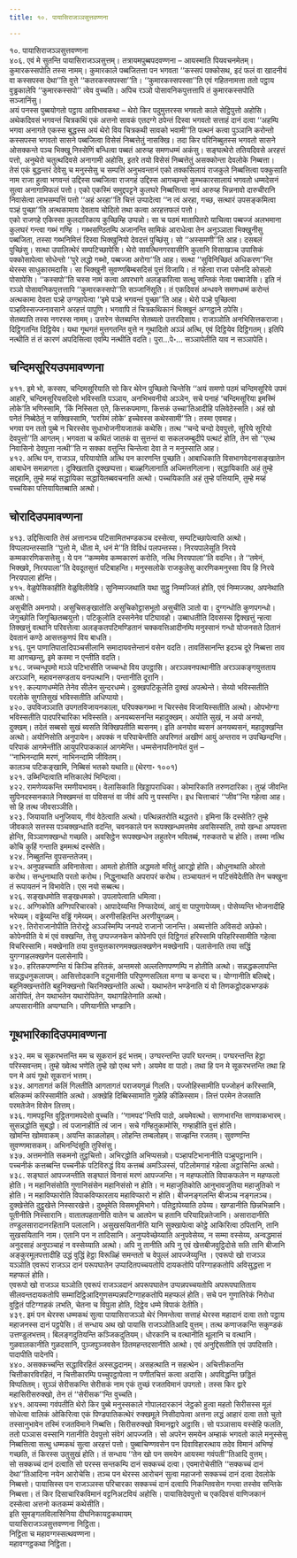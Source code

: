 ```yaml
---
title: १०. पायासिराजञ्ञसुत्तवण्णना

---
```

१०. पायासिराजञ्ञसुत्तवण्णना  
४०६. एवं मे सुतन्ति पायासिराजञ्ञसुत्तम्। तत्रायमपुब्बपदवण्णना – आयस्माति पियवचनमेतम्। कुमारकस्सपोति तस्स नामम्। कुमारकाले पब्बजितत्ता पन भगवता ‘‘कस्सपं पक्कोसथ, इदं फलं वा खादनीयं वा कस्सपस्स देथा’’ति वुत्ते ‘‘कतरकस्सपस्सा’’ति। ‘‘कुमारकस्सपस्सा’’ति एवं गहितनामत्ता ततो पट्ठाय वुड्ढकालेपि ‘‘कुमारकस्सपो’’ त्वेव वुच्चति। अपिच रञ्ञो पोसावनिकपुत्तत्तापि तं कुमारकस्सपोति सञ्जानिंसु।  
अयं पनस्स पुब्बयोगतो पट्ठाय आविभावकथा – थेरो किर पदुमुत्तरस्स भगवतो काले सेट्ठिपुत्तो अहोसि। अथेकदिवसं भगवन्तं चित्रकथिं एकं अत्तनो सावकं एतदग्गे ठपेन्तं दिस्वा भगवतो सत्ताहं दानं दत्वा ‘‘अहम्पि भगवा अनागते एकस्स बुद्धस्स अयं थेरो विय चित्रकथी सावको भवामी’’ति पत्थनं कत्वा पुञ्ञानि करोन्तो कस्सपस्स भगवतो सासने पब्बजित्वा विसेसं निब्बत्तेतुं नासक्खि। तदा किर परिनिब्बुतस्स भगवतो सासने ओसक्कन्ते पञ्च भिक्खू निस्सेणिं बन्धित्वा पब्बतं आरुय्ह समणधम्मं अकंसु। सङ्घत्थेरो ततियदिवसे अरहत्तं पत्तो, अनुथेरो चतुत्थदिवसे अनागामी अहोसि, इतरे तयो विसेसं निब्बत्तेतुं असक्कोन्ता देवलोके निब्बत्ता।  
तेसं एकं बुद्धन्तरं देवेसु च मनुस्सेसु च सम्पत्तिं अनुभवन्तानं एको तक्कसिलायं राजकुले निब्बत्तित्वा पक्कुसाति नाम राजा हुत्वा भगवन्तं उद्दिस्स पब्बजित्वा राजगहं उद्दिस्स आगच्छन्तो कुम्भकारसालायं भगवतो धम्मदेसनं सुत्वा अनागामिफलं पत्तो। एको एकस्मिं समुद्दपट्टने कुलघरे निब्बत्तित्वा नावं आरुय्ह भिन्ननावो दारुचीरानि निवासेत्वा लाभसम्पत्तिं पत्तो ‘‘अहं अरहा’’ति चित्तं उप्पादेत्वा ‘‘न त्वं अरहा, गच्छ, सत्थारं उपसङ्कमित्वा पञ्हं पुच्छा’’ति अत्थकामाय देवताय चोदितो तथा कत्वा अरहत्तफलं पत्तो।  
एको राजगहे एकिस्सा कुलदारिकाय कुच्छिम्हि उप्पन्नो। सा च पठमं मातापितरो याचित्वा पब्बज्जं अलभमाना कुलघरं गन्त्वा गब्भं गण्हि । गब्भसण्ठितम्पि अजानन्ति सामिकं आराधेत्वा तेन अनुञ्ञाता भिक्खुनीसु पब्बजिता, तस्सा गब्भनिमित्तं दिस्वा भिक्खुनियो देवदत्तं पुच्छिंसु। सो ‘‘अस्समणी’’ति आह। दसबलं पुच्छिंसु। सत्था उपालित्थेरं सम्पटिच्छापेसि। थेरो सावत्थिनगरवासीनि कुलानि विसाखञ्च उपासिकं पक्कोसापेत्वा सोधेन्तो ‘‘पुरे लद्धो गब्भो, पब्बज्जा अरोगा’’ति आह। सत्था ‘‘सुविनिच्छितं अधिकरण’’न्ति थेरस्स साधुकारमदासि। सा भिक्खुनी सुवण्णबिम्बसदिसं पुत्तं विजायि। तं गहेत्वा राजा पसेनदि कोसलो पोसापेसि। ‘‘कस्सपो’’ति चस्स नामं कत्वा अपरभागे अलङ्करित्वा सत्थु सन्तिकं नेत्वा पब्बाजेसि। इति नं रञ्ञो पोसावनिकपुत्तत्तापि ‘‘कुमारकस्सपो’’ति सञ्जानिंसूति। तं एकदिवसं अन्धवने समणधम्मं करोन्तं अत्थकामा देवता पञ्हे उग्गहापेत्वा ‘‘इमे पञ्हे भगवन्तं पुच्छा’’ति आह। थेरो पञ्हे पुच्छित्वा पञ्हविस्सज्जनावसाने अरहत्तं पापुणि। भगवापि तं चित्रकथिकानं भिक्खूनं अग्गट्ठाने ठपेसि।  
सेतब्याति तस्स नगरस्स नामम्। उत्तरेन सेतब्यन्ति सेतब्यतो उत्तरदिसाय। राजञ्ञोति अनभिसित्तकराजा। दिट्ठिगतन्ति दिट्ठियेव। यथा गूथगतं मुत्तगतन्ति वुत्ते न गूथादितो अञ्ञं अत्थि, एवं दिट्ठियेव दिट्ठिगतम्। इतिपि नत्थीति तं तं कारणं अपदिसित्वा एवम्पि नत्थीति वदति। पुरा…पे॰… सञ्ञापेतीति याव न सञ्ञापेति।  


## चन्दिमसूरियउपमावण्णना

४११. इमे भो, कस्सप, चन्दिमसूरियाति सो किर थेरेन पुच्छितो चिन्तेसि ‘‘अयं समणो पठमं चन्दिमसूरिये उपमं आहरि, चन्दिमसूरियसदिसो भविस्सति पञ्ञाय, अनभिभवनीयो अञ्ञेन, सचे पनाहं ‘चन्दिमसूरिया इमस्मिं लोके’ति भणिस्सामि, ‘किं निस्सिता एते, कित्तकपमाणा, कित्तकं उच्चा’तिआदीहि पलिवेठेस्सति। अहं खो पनेतं निब्बेठेतुं न सक्खिस्सामि, ‘परस्मिं लोके’ इच्चेवस्स कथेस्सामी’’ति। तस्मा एवमाह।  
भगवा पन ततो पुब्बे न चिरस्सेव सुधाभोजनीयजातकं कथेसि। तत्थ ‘‘चन्दे चन्दो देवपुत्तो, सूरिये सूरियो देवपुत्तो’’ति आगतम्। भगवता च कथितं जातकं वा सुत्तन्तं वा सकलजम्बुदीपे पत्थटं होति, तेन सो ‘‘एत्थ निवासिनो देवपुत्ता नत्थी’’ति न सक्का वत्तुन्ति चिन्तेत्वा देवा ते न मनुस्साति आह।  
४१२. अत्थि पन, राजञ्ञ, परियायोति अत्थि पन कारणन्ति पुच्छति। आबाधिकाति विसभागवेदनासङ्खातेन आबाधेन समन्नागता। दुक्खिताति दुक्खप्पत्ता। बाळ्हगिलानाति अधिमत्तगिलाना। सद्धायिकाति अहं तुम्हे सद्दहामि, तुम्हे मय्हं सद्धायिका सद्धायितब्बवचनाति अत्थो। पच्चयिकाति अहं तुम्हे पत्तियामि, तुम्हे मय्हं पच्चयिका पत्तियायितब्बाति अत्थो।  


## चोरादिउपमावण्णना

४१३. उद्दिसित्वाति तेसं अत्तानञ्च पटिसामितभण्डकञ्च दस्सेत्वा, सम्पटिच्छापेत्वाति अत्थो। विप्पलपन्तस्साति ‘‘पुत्तो मे, धीता मे, धनं मे’’ति विविधं पलपन्तस्स। निरयपालेसूति निरये कम्मकारणिकसत्तेसु। ये पन ‘‘कम्ममेव कम्मकारणं करोति, नत्थि निरयपाला’’ति वदन्ति। ते ‘‘तमेनं, भिक्खवे, निरयपाला’’ति देवदूतसुत्तं पटिबाहन्ति। मनुस्सलोके राजकुलेसु कारणिकमनुस्सा विय हि निरये निरयपाला होन्ति।  
४१५. वेळुपेसिकाहीति वेळुविलीवेहि। सुनिम्मज्जथाति यथा सुट्ठु निम्मज्जितं होति, एवं निम्मज्जथ, अपनेथाति अत्थो।  
असुचीति अमनापो। असुचिसङ्खातोति असुचिकोट्ठासभूतो असुचीति ञातो वा। दुग्गन्धोति कुणपगन्धो। जेगुच्छोति जिगुच्छितब्बयुत्तो। पटिकूलोति दस्सनेनेव पटिघावहो। उब्बाधतीति दिवसस्स द्विक्खत्तुं न्हत्वा तिक्खत्तुं वत्थानि परिवत्तेत्वा अलङ्कतपटिमण्डितानं चक्कवत्तिआदीनम्पि मनुस्सानं गन्धो योजनसते ठितानं देवतानं कण्ठे आसत्तकुणपं विय बाधति।  
४१६. पुन पाणातिपातादिपञ्चसीलानि समादायवत्तेन्तानं वसेन वदति। तावतिंसानन्ति इदञ्च दूरे निब्बत्ता ताव मा आगच्छन्तु, इमे कस्मा न एन्तीति वदति।  
४१८. जच्चन्धूपमो मञ्ञे पटिभासीति जच्चन्धो विय उपट्ठासि। अरञ्ञवनपत्थानीति अरञ्ञकङ्गयुत्तताय अरञ्ञानि, महावनसण्डताय वनपत्थानि। पन्तानीति दूरानि।  
४१९. कल्याणधम्मेति तेनेव सीलेन सुन्दरधम्मे। दुक्खपटिकूलेति दुक्खं अपत्थेन्ते। सेय्यो भविस्सतीति परलोके सुगतिसुखं भविस्सतीति अधिप्पायो।  
४२०. उपविजञ्ञाति उपगतविजायनकाला, परिपक्कगब्भा न चिरस्सेव विजायिस्सतीति अत्थो। ओपभोग्गा भविस्सतीति पादपरिचारिका भविस्सति। अनयब्यसनन्ति महादुक्खम्। अयोति सुखं, न अयो अनयो, दुक्खम्। तदेतं सब्बसो सुखं ब्यसति विक्खिपतीति ब्यसनम्। इति अनयोव ब्यसनं अनयब्यसनं, महादुक्खन्ति अत्थो। अयोनिसोति अनुपायेन। अपक्कं न परिपाचेन्तीति अपरिणतं अखीणं आयुं अन्तराव न उपच्छिन्दन्ति। परिपाकं आगमेन्तीति आयुपरिपाककालं आगमेन्ति। धम्मसेनापतिनापेतं वुत्तं –  
‘‘नाभिनन्दामि मरणं, नाभिनन्दामि जीवितम्।  
कालञ्च पटिकङ्खामि, निब्बिसं भतको यथाति॥ (थेरगा॰ १००१)  
४२१. उब्भिन्दित्वाति मत्तिकालेपं भिन्दित्वा।  
४२२. रामणेय्यकन्ति रमणीयभावम्। वेलासिकाति खिड्डापराधिका। कोमारिकाति तरुणदारिका। तुय्हं जीवन्ति सुपिनदस्सनकाले निक्खमन्तं वा पविसन्तं वा जीवं अपि नु पस्सन्ति। इध चित्ताचारं ‘‘जीव’’न्ति गहेत्वा आह। सो हि तत्थ जीवसञ्ञीति।  
४२३. जियायाति धनुजियाय, गीवं वेठेत्वाति अत्थो। पत्थिन्नतरोति थद्धतरो। इमिना किं दस्सेति? तुम्हे जीवकाले सत्तस्स पञ्चक्खन्धाति वदन्ति, चवनकाले पन रूपक्खन्धमत्तमेव अवसिस्सति, तयो खन्धा अप्पवत्ता होन्ति, विञ्ञाणक्खन्धो गच्छति। अवसिट्ठेन रूपक्खन्धेन लहुतरेन भवितब्बं, गरुकतरो च होति। तस्मा नत्थि कोचि कुहिं गन्ताति इममत्थं दस्सेति।  
४२४. निब्बुतन्ति वूपसन्ततेजम्।  
४२५. अनुपहच्चाति अविनासेत्वा। आमतो होतीति अद्धमतो मरितुं आरद्धो होति। ओधुनाथाति ओरतो करोथ। सन्धुनाथाति परतो करोथ। निद्धुनाथाति अपरापरं करोथ। तञ्चायतनं न पटिसंवेदेतीति तेन चक्खुना तं रूपायतनं न विभावेति। एस नयो सब्बत्थ।  
४२६. सङ्खधमोति सङ्खधमको। उपलापेत्वाति धमित्वा।  
४२८. अग्गिकोति अग्गिपरिचारको। आपादेय्यन्ति निप्फादेय्यं, आयुं वा पापुणापेय्यम्। पोसेय्यन्ति भोजनादीहि भरेय्यम्। वड्ढेय्यन्ति वड्ढिं गमेय्यम्। अरणीसहितन्ति अरणीयुगळम्।  
४२९. तिरोराजानोपीति तिरोरट्ठे अञ्ञस्मिम्पि जनपदे राजानो जानन्ति। अब्यत्तोति अविसदो अछेको। कोपेनपीति ये मं एवं वक्खन्ति, तेसु उप्पज्जनकेन कोपेनपि एतं दिट्ठिगतं हरिस्सामि परिहरिस्सामीति गहेत्वा विचरिस्सामि। मक्खेनाति तया वुत्तयुत्तकारणमक्खलक्खणेन मक्खेनापि। पलासेनाति तया सद्धिं युगग्गाहलक्खणेन पलासेनापि।  
४३०. हरितकपण्णन्ति यं किञ्चि हरितकं, अन्तमसो अल्लतिणपण्णम्पि न होतीति अत्थो। सन्नद्धकलापन्ति सन्नद्धधनुकलापम्। आसित्तोदकानि वटुमानीति परिपुण्णसलिला मग्गा च कन्दरा च। योग्गानीति बलिबद्दे।  
बहुनिक्खन्तरोति बहुनिक्खन्तो चिरनिक्खन्तोति अत्थो। यथाभतेन भण्डेनाति यं वो तिणकट्ठोदकभण्डकं आरोपितं, तेन यथाभतेन यथारोपितेन, यथागहितेनाति अत्थो।  
अप्पसारानीति अप्पग्घानि। पणियानीति भण्डानि।  


## गूथभारिकादिउपमावण्णना

४३२. मम च सूकरभत्तन्ति मम च सूकरानं इदं भत्तम्। उग्घरन्तन्ति उपरि घरन्तम्। पग्घरन्तन्ति हेट्ठा परिस्सवन्तम्। तुम्हे ख्वेत्थ भणेति तुम्हे खो एत्थ भणे। अयमेव वा पाठो। तथा हि पन मे सूकरभत्तन्ति तथा हि पन मे अयं गूथो सूकरानं भत्तम्।  
४३४. आगतागतं कलिं गिलतीति आगतागतं पराजयगुळं गिलति। पज्जोहिस्सामीति पज्जोहनं करिस्सामि, बलिकम्मं करिस्सामीति अत्थो। अक्खेहि दिब्बिस्सामाति गुळेहि कीळिस्साम। लित्तं परमेन तेजसाति परमतेजेन विसेन लित्तम्।  
४३६. गामपट्टन्ति वुट्ठितगामपदेसो वुच्चति। ‘‘गामपद’’न्तिपि पाठो, अयमेवत्थो। साणभारन्ति साणवाकभारम्। सुसन्नद्धोति सुबद्धो। त्वं पजानाहीति त्वं जान। सचे गण्हितुकामोसि, गण्हाहीति वुत्तं होति।  
खोमन्ति खोमवाकम्। अयन्ति काळलोहम्। लोहन्ति तम्बलोहम्। सज्झन्ति रजतम्। सुवण्णन्ति सुवण्णमासकम्। अभिनन्दिंसूति तुस्सिंसु।  
४३७. अत्तमनोति सकमनो तुट्ठचित्तो। अभिरद्धोति अभिप्पसन्नो। पञ्हापटिभानानीति पञ्हुपट्ठानानि। पच्चनीकं कत्तब्बन्ति पच्चनीकं पटिविरुद्धं विय कत्तब्बं अमञ्ञिस्सं, पटिलोमगाहं गहेत्वा अट्ठासिन्ति अत्थो।  
४३८. सङ्घातं आपज्जन्तीति सङ्घातं विनासं मरणं आपज्जन्ति। न महप्फलोति विपाकफलेन न महप्फलो होति। न महानिसंसोति गुणानिसंसेन महानिसंसो न होति। न महाजुतिकोति आनुभावजुतिया महाजुतिको न होति। न महाविप्फारोति विपाकविप्फारताय महाविप्फारो न होति। बीजनङ्गलन्ति बीजञ्च नङ्गलञ्च। दुक्खेत्तेति दुट्ठुखेत्ते निस्सारखेत्ते। दुब्भूमेति विसमभूमिभागे। पतिट्ठापेय्याति ठपेय्य। खण्डानीति छिन्नभिन्नानि। पूतीनीति निस्सारानि। वातातपहतानीति वातेन च आतपेन च हतानि परियादिन्नतेजानि। असारादानीति तण्डुलसारादानरहितानि पलालानि। असुखसयितानीति यानि सुक्खापेत्वा कोट्ठे आकिरित्वा ठपितानि, तानि सुखसयितानि नाम। एतानि पन न तादिसानि। अनुप्पवेच्छेय्याति अनुपवेसेय्य, न सम्मा वस्सेय्य, अन्वद्धमासं अनुदसाहं अनुपञ्चाहं न वस्सेय्याति अत्थो। अपि नु तानीति अपि नु एवं खेत्तबीजवुट्ठिदोसे सति तानि बीजानि अङ्कुरमूलपत्तादीहि उद्धं वुद्धिं हेट्ठा विरूळ्हिं समन्ततो च वेपुल्लं आपज्जेय्युन्ति । एवरूपो खो राजञ्ञ यञ्ञोति एवरूपं राजञ्ञ दानं परूपघातेन उप्पादितपच्चयतोपि दायकतोपि परिग्गाहकतोपि अविसुद्धत्ता न महप्फलं होति।  
एवरूपो खो राजञ्ञ यञ्ञोति एवरूपं राजञ्ञदानं अपरूपघातेन उप्पन्नपच्चयतोपि अपरूपघातिताय सीलवन्तदायकतोपि सम्मादिट्ठिआदिगुणसम्पन्नपटिग्गाहकतोपि महप्फलं होति। सचे पन गुणातिरेकं निरोधा वुट्ठितं पटिग्गाहकं लभति, चेतना च विपुला होति, दिट्ठेव धम्मे विपाकं देतीति।  
४३९. इमं पन थेरस्स धम्मकथं सुत्वा पायासिराजञ्ञो थेरं निमन्तेत्वा सत्ताहं थेरस्स महादानं दत्वा ततो पट्ठाय महाजनस्स दानं पट्ठपेसि। तं सन्धाय अथ खो पायासि राजञ्ञोतिआदि वुत्तम्। तत्थ कणाजकन्ति सकुण्डकं उत्तण्डुलभत्तम्। बिलङ्गदुतियन्ति कञ्जिकदुतियम्। धोरकानि च वत्थानीति थूलानि च वत्थानि। गुळवालकानीति गुळदसानि, पुञ्जपुञ्जवसेन ठितमहन्तदसानीति अत्थो। एवं अनुद्दिसतीति एवं उपदिसति। पादापीति पादेनपि।  
४४०. असक्कच्चन्ति सद्धाविरहितं अस्सद्धदानम्। असहत्थाति न सहत्थेन। अचित्तीकतन्ति चित्तीकारविरहितं, न चित्तीकारम्पि पच्चुपट्ठापेत्वा न पणीतचित्तं कत्वा अदासि। अपविद्धन्ति छड्डितं विप्पतितम्। सुञ्ञं सेरीसकन्ति सेरीसकं नाम एकं तुच्छं रजतविमानं उपगतो। तस्स किर द्वारे महासिरीसरुक्खो, तेन तं ‘‘सेरीसक’’न्ति वुच्चति।  
४४१. आयस्मा गवंपतीति थेरो किर पुब्बे मनुस्सकाले गोपालदारकानं जेट्ठको हुत्वा महतो सिरीसस्स मूलं सोधेत्वा वालिकं ओकिरित्वा एकं पिण्डपातिकत्थेरं रुक्खमूले निसीदापेत्वा अत्तना लद्धं आहारं दत्वा ततो चुतो तस्सानुभावेन तस्मिं रजतविमाने निब्बत्ति। सिरीसरुक्खो विमानद्वारे अट्ठासि। सो पञ्ञासाय वस्सेहि फलति, ततो पञ्ञास वस्सानि गतानीति देवपुत्तो संवेगं आपज्जति। सो अपरेन समयेन अम्हाकं भगवतो काले मनुस्सेसु निब्बत्तित्वा सत्थु धम्मकथं सुत्वा अरहत्तं पत्तो। पुब्बाचिण्णवसेन पन दिवाविहारत्थाय तदेव विमानं अभिण्हं गच्छति, तं किरस्स उतुसुखं होति। तं सन्धाय ‘‘तेन खो पन समयेन आयस्मा गवंपती’’तिआदि वुत्तम्।  
सो सक्कच्चं दानं दत्वाति सो परस्स सन्तकम्पि दानं सक्कच्चं दत्वा। एवमारोचेसीति ‘‘सक्कच्चं दानं देथा’’तिआदिना नयेन आरोचेसि। तञ्च पन थेरस्स आरोचनं सुत्वा महाजनो सक्कच्चं दानं दत्वा देवलोके निब्बत्तो। पायासिस्स पन राजञ्ञस्स परिचारका सक्कच्चं दानं दत्वापि निकन्तिवसेन गन्त्वा तस्सेव सन्तिके निब्बत्ता। तं किर दिसाचारिकविमानं वट्टनिअटवियं अहोसि। पायासिदेवपुत्तो च एकदिवसं वाणिजकानं दस्सेत्वा अत्तनो कतकम्मं कथेसीति।  
इति सुमङ्गलविलासिनिया दीघनिकायट्ठकथायम्  
पायासिराजञ्ञसुत्तवण्णना निट्ठिता।  
निट्ठिता च महावग्गस्सत्थवण्णना।  
महावग्गट्ठकथा निट्ठिता।  
